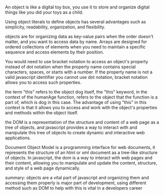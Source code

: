 An object is like a digital toy box,  you use it to store and organize digital things like you did your toys as a child. 

Using object literals to define objects has several advantages such as simplicity, readability, organization, and flexibility.

objects are for organizing data as key-value pairs when the order doesn't matter, and you want to access data by name. Arrays are designed for ordered collections of elements when you need to maintain a specific sequence and access elements by their position. 

You would need to use bracket notation to access an object's property instead of dot notation when the property name contains special characters, spaces, or starts with a number. If the property name is not a valid javascript identifier you cannot use dot notation, bracket notation allows you to access such properties.

the term "this" refers to the object dog itself, the "this" keyword, in the context of the humanAge function, refers to the object that the function is a part of, which is dog in this case. The advantage of using "this" in this context is that it allows you to access and work with the object's properties and methods within the object itself.

the DOM is a representation of the structure and content of a web page as a tree of objects, and javascript provides a way to interact with and manipulate this tree of objects to create dynamic and interactive web applications.

 Document Object Model is a programming interface for web documents, it represents the structure of an html or xml document as a tree-like structure of objects. In javascript, the dom is a way to interact with web pages and their content, allowing you to manipulate and update the content, structure, and style of a web page dynamically.

summary: objects are a vital part of javascript and organizing them and accessing them properly is major part of development, using different method such as DOM to help with this is vital in a developers career 
